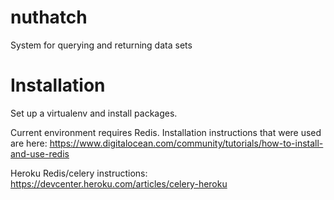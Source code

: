 # nuthatch
System for querying and returning data sets

# Installation

Set up a virtualenv and install packages. 

Current environment requires Redis. Installation instructions that were used are here: https://www.digitalocean.com/community/tutorials/how-to-install-and-use-redis

Heroku Redis/celery instructions: https://devcenter.heroku.com/articles/celery-heroku
